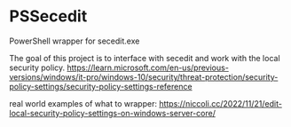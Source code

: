 # PSSecedit
PowerShell wrapper for secedit.exe

The goal of this project is to interface with secedit and work with the local security policy.
https://learn.microsoft.com/en-us/previous-versions/windows/it-pro/windows-10/security/threat-protection/security-policy-settings/security-policy-settings-reference

real world examples of what to wrapper:
https://niccoli.cc/2022/11/21/edit-local-security-policy-settings-on-windows-server-core/
